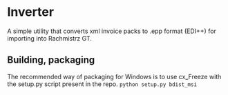 # Inverter
A simple utility that converts xml invoice packs to .epp format (EDI++) for importing into Rachmistrz GT.

## Building, packaging
The recommended way of packaging for Windows is to use cx_Freeze with the setup.py script present in the repo.
`python setup.py bdist_msi`
